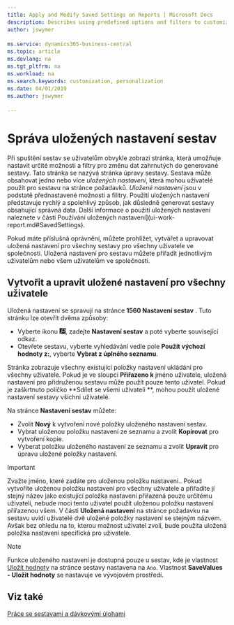 ```yaml
---
title: Apply and Modify Saved Settings on Reports | Microsoft Docs
description: Describes using predefined options and filters to customize a report, and to generate the correct data.
author: jswymer

ms.service: dynamics365-business-central
ms.topic: article
ms.devlang: na
ms.tgt_pltfrm: na
ms.workload: na
ms.search.keywords: customization, personalization
ms.date: 04/01/2019
ms.author: jswymer

---
```

# Správa uložených nastavení sestav
Při spuštění sestav se uživatelům obvykle zobrazí stránka, která umožňuje nastavit určité možnosti a filtry pro změnu dat zahrnutých do generované sestavy. Tato stránka se nazývá stránka úpravy sestavy. Sestava může obsahovat jedno nebo více *uložených nastavení*, která mohou uživatelé použít pro sestavu na stránce požadavků. *Uložené nastavení* jsou v podstatě přednastavené možnosti a filitry. Použití uložených nastavení představuje rychlý a spolehlivý způsob, jak důsledně generovat sestavy obsahující správná data. Další informace o použití uložených nastavení naleznete v části <x5 />Používání uložených nastavení](ui-work-report.md#SavedSettings).

Pokud máte příslušná oprávnění, můžete prohlížet, vytvářet a upravovat uložená nastavení pro všechny sestavy pro všechny uživatele ve společnosti. Uložená nastavení pro sestavu můžete přiřadit jednotlivým uživatelům nebo všem uživatelům ve společnosti.

<!--
## Apply saved settings to a report
1. Open the report.

   The report request page appears.    
2. In the **Saved Settings** section of the page, set the **Name** field  to the saved settings that you want to use.

   The **Saved Settings** section only appears if the report has been run before or if there are existing saved settings entries. The saved settings entry called **Last used options and filters** is always available. These settings are the option and filter values that were used the last time you ran the report.

-->

## Vytvořit a upravit uložené nastavení pro všechny uživatele
Uložená nastavení se spravují na stránce **1560 Nastavení sestav** . Tuto stránku lze otevřít dvěma způsoby:
- Vyberte ikonu ![Žárovky, která otevře funkci Řekněte mi](media/ui-search/search_small.png "Řekněte mi, co chcete dělat"), zadejte **Nastavení sestav** a poté vyberte související odkaz.
- Otevřete sestavu, vyberte vyhledávání vedle pole **Použít výchozí hodnoty z:**, vyberte **Vybrat z úplného seznamu**.

Stránka zobrazuje všechny existující položky nastavení ukládání pro všechny uživatele. Pokud je ve sloupci **Přiřazeno k** jméno uživatele, uložená nastavení pro přidruženou sestavu může použít pouze tento uživatel. Pokud je zaškrtnuto políčko **Sdílet se všemi uživateli **, mohou použít uložené nastavení sestavy všichni uživatelé.

Na stránce **Nastavení sestav** můžete:
- Zvolit **Nový** k vytvoření nové položky uloženého nastavení sestav.
- Vybrat uloženou položku nastavení ze seznamu a zvolit **Kopírovat** pro vytvoření kopie.
- Vyberat položku uloženého nastavení ze seznamu a zvolit **Upravit** pro úpravu uložené položky nastavení.


> [!Important]
> Zvažte jméno, které zadáte pro uloženou položku nastavení.. Pokud vytvoříte uloženou položku nastavení pro všechny uživatele a přiřadíte jí stejný název jako existující položka nastavení přiřazená pouze určitému uživateli, nebude moci tento uživatel použít uloženou položku nastavení přiřazenou všem.  V části **Uložená nastavení** na stránce požadavku na sestavu uvidí uživatelé dvě uložené položky nastavení se stejným názvem. Avšak bez ohledu na to, kterou možnost uživatel zvolí, bude použita uložená položka nastavení specifická pro uživatele.

> [!NOTE]
<x3 /> Funkce uloženého nastavení je dostupná pouze u sestav, kde je vlastnost [Uložit hodnoty​](https://docs.microsoft.com/en-us/dynamics-nav/savevalues-property) na stránce sestavy nastavena na `Ano`. Vlastnost **SaveValues - Uložit hodnoty** se nastavuje ve vývojovém prostředí.

## Viz také
[Práce se sestavami a dávkovými úlohami ](ui-work-report.md)
